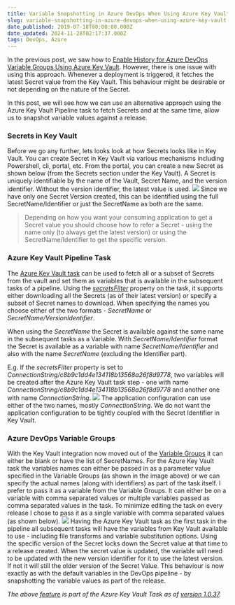 ```yaml
---
title: Variable Snapshotting in Azure DevOps When Using Azure Key Vault
slug: variable-snapshotting-in-azure-devops-when-using-azure-key-vault
date_published: 2019-07-18T00:00:00.000Z
date_updated: 2024-11-28T02:17:37.000Z
tags: DevOps, Azure
---
```


In the previous post, we saw how to [Enable History for Azure DevOps Variable Groups Using Azure Key Vault](__GHOST_URL__/blog/azure-devops-variable-groups-history/). However, there is one issue with using this approach. Whenever a deployment is triggered, it fetches the latest Secret value from the Key Vault. This behaviour might be desirable or not depending on the nature of the Secret.

In this post, we will see how we can use an alternative approach using the Azure Key Vault Pipeline task to fetch Secrets and at the same time, allow us to snapshot variable values against a release.

### Secrets in Key Vault

Before we go any further, lets looks look at how Secrets looks like in Key Vault. You can create Secret in Key Vault via various mechanisms including Powershell, cli, portal, etc. From the portal, you can create a new Secret as shown below (from the Secrets section under the Key Vault). A Secret is uniquely identifiable by the name of the Vault, Secret Name, and the version identifier. Without the version identifier, the latest value is used.
![](__GHOST_URL__/content/images/azure_keyvault_secrets.jpg)
Since we have only one Secret Version created, this can be identified using the full SecretName/Identifier or just the SecretName as both are the same.

> Depending on how you want your consuming application to get a Secret value you should choose how to refer a Secret - using the name only (to always get the latest version) or using the SecretName/Identifier to get the specific version.

### Azure Key Vault Pipeline Task

The [Azure Key Vault task](https://docs.microsoft.com/en-us/azure/devops/pipelines/tasks/deploy/azure-key-vault?view=azure-devops) can be used to fetch all or a subset of Secrets from the vault and set them as variables that is available in the subsequent tasks of a pipeline. Using the *[secretsFilter](https://github.com/microsoft/azure-pipelines-tasks/tree/master/Tasks/AzureKeyVaultV1#parameters-of-the-task)* property on the task, it supports either downloading all the Secrets (as of their latest version) or specify a subset of Secret names to download. When specifying the names you choose either of the two formats - *SecretName* or *SecretName/VersionIdentifier*.

When using the *SecretName* the Secret is available against the same name in the subsequent tasks as a Variable. With *SecretName/Identifier* format the Secret is available as a variable with name *SecretName/Identifier* and also with the name *SecretName* (excluding the Identifier part).

E.g. If the *secretsFilter* property is set to *ConnectionString/c8b9c1dd4e134118b13568a26f8d9778*, two variables will be created after the Azure Key Vault task step - one with name *ConnectionString/c8b9c1dd4e134118b13568a26f8d9778* and another one with name *ConnectionString*.
![](__GHOST_URL__/content/images/keyvault_task_azure_devops.jpg)
The application configuration can use either of the two names, mostly *ConnectionString*. We do not want the application configuration to be tightly coupled with the Secret Identifier in Key Vault.

### Azure DevOps Variable Groups

With the Key Vault integration now moved out of the [Variable Groups](__GHOST_URL__/blog/azure-devops-variable-groups-history/) it can either be blank or have the list of SecretNames. For the Azure Key Vault task the variables names can either be passed in as a parameter value specified in the Variable Groups (as shown in the image above) or we can specify the actual names (along with identifiers) as part of the task itself. I prefer to pass it as a variable from the Variable Groups. It can either be on a variable with comma separated values or multiple variables passed as comma separated values in the task. To minimize editing the task on every release I chose to pass it as a single variable with comma separated values (as shown below).
![](__GHOST_URL__/content/images/azure_devops_variables.jpg)
Having the Azure Key Vault task as the first task in the pipeline all subsequent tasks will have the variables from Key Vault available to use - including file transforms and variable substitution options. Using the specific version of the Secret locks down the Secret value at that time to a release created. When the secret value is updated, the variable will need to be updated with the new version identifier for it to use the latest version. If not it will still the older version of the Secret Value. This behaviour is now exactly as with the default variables in the DevOps pipeline - by snapshotting the variable values as part of the release.

*The above [feature](https://github.com/microsoft/azure-pipelines-tasks/issues/10445) is part of the Azure Key Vault Task as of [version 1.0.37](https://developercommunity.visualstudio.com/content/problem/622521/azure-devops-pipeline-task-does-not-show-full-vers.html).*
